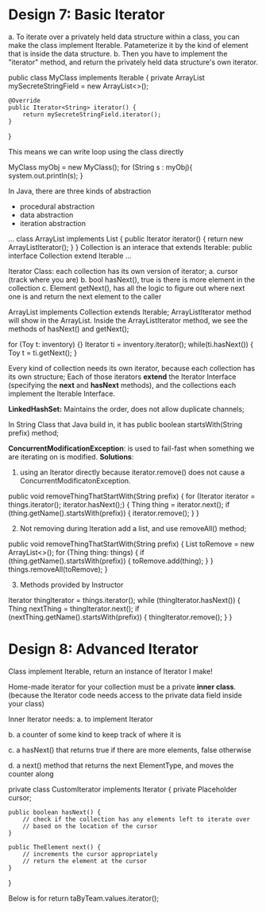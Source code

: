 # Design 7: Basic Iterator
a. To iterate over a privately held data structure within a class, you can make the class implement Iterable. Patameterize it by the kind of element that is inside the data structure.
b.  Then you have to implement the "iterator" method, and return the privately held data structure's own iterator.

public class MyClass implements Iterable<String> {
    private ArrayList<String> mySecreteStringField = new ArrayList<>();  

    @Override
    public Iterator<String> iterator() {
        return mySecreteStringField.iterator();
    }

}

This means  we can write loop using the class directly

MyClass myObj = new MyClass();
for (String s : myObj){
    system.out.println(s);
}

In Java, there are three kinds of abstraction
- procedural abstraction
- data abstraction
- iteration abstraction

... class ArrayList<E> implements List<E> {
    public Iterator<E> iterator() {
        return new ArrayListIterator<E>();
    }
}
Collection is an interace that extends Iterable:
public interface Collection<E> extend Iterable<E> ...

Iterator Class: each collection has its own version of iterator;
a. cursor (track where you are)
b. bool hasNext(), true is there is more element in the collection
c. Element getNext(), has all the logic to figure out where next one is and return the next element to the caller

ArrayList implements Collection extends Iterable;
ArrayListIterator method will show in the ArrayList.
Inside the ArrayListIterator method, we see the methods of hasNext() and getNext();

for (Toy t: inventory) {}
Iterator<Toy> ti = inventory.iterator();
while(ti.hasNext()) {
    Toy t = ti.getNext();
}

Every kind of collection needs its own iterator, because each collection has its own structure;
Each of those iterators **extend** the Iterator Interface (specifying the **next** and **hasNext** methods), and the collections each implement the Iterable Interface.

**LinkedHashSet:**
Maintains the order, does not allow duplicate channels;

In String Class that Java build in, it has
public boolean startsWith(String prefix) method;

**ConcurrentModificationException**:
 is used to fail-fast when something we are iterating on is modified.
 **Solutions**:
 1. using an Iterator directly
 because iterator.remove() does not cause a ConcurrentModificatonException.
 
 public void removeThingThatStartWith(String prefix) {
  for (Iterator<Thing> iterator = things.iterator(); iterator.hasNext();) {
    Thing thing = iterator.next();
    if (thing.getName().startsWith(prefix)) {
        iterator.remove();
    }
  }

  2. Not removing during Iteration
add a list, and use removeAll() method;

public void removeThingThatStartWith(String prefix) {
    List<Thing> toRemove = new ArrayList<>();
    for (Thing thing: things) {
        if (thing.getName().startsWith(prefix)) {
            toRemove.add(thing);
        }
    }
    things.removeAll(toRemove);
}

3. Methods provided by Instructor

Iterator<Thing> thingIterator = things.iterator();
while (thingIterator.hasNext()) {
    Thing nextThing = thingIterator.next();
    if (nextThing.getName().startsWith(prefix)) {
        thingIterator.remove();
    }
}


# Design 8: Advanced Iterator

Class implement Iterable<ElementType>, return an instance of Iterator I make!

Home-made iterator for your collection must be a private **inner class**. 
(because the Iterator code needs access to the private data field inside your class)

Inner Iterator needs:
a. to implement Iterator<ElementType>

b. a counter of some kind to keep track of where it is

c. a hasNext() that returns true if there are more elements, false otherwise

d. a next() method that returns the next ElementType, and moves the counter along

private class CustomIterator<TheElement> implements Iterator<TheElement> {
    private Placeholder cursor;

    public boolean hasNext() {
        // check if the collection has any elements left to iterate over
        // based on the location of the cursor
    }

    public TheElement next() {
        // increments the cursor appropriately
        // return the element at the cursor
    }
    
}

Below is for 
return taByTeam.values.iterator();









  